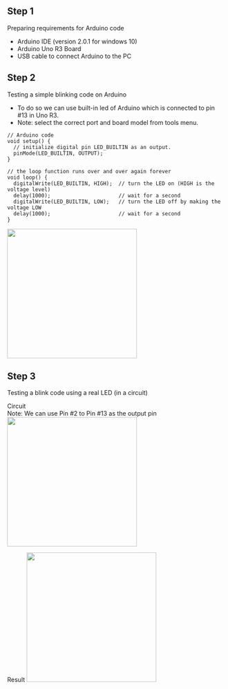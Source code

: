 ## Step 1
Preparing requirements for Arduino code
- Arduino IDE (version 2.0.1 for windows 10)
- Arduino Uno R3 Board
- USB cable to connect Arduino to the PC

## Step 2
Testing a simple blinking code on Arduino
- To do so we can use built-in led of Arduino which is connected to pin #13 in Uno R3. 
- Note: select the correct port and board model from tools menu.


```
// Arduino code
void setup() {
  // initialize digital pin LED_BUILTIN as an output.
  pinMode(LED_BUILTIN, OUTPUT);
}

// the loop function runs over and over again forever
void loop() {
  digitalWrite(LED_BUILTIN, HIGH);  // turn the LED on (HIGH is the voltage level)
  delay(1000);                      // wait for a second
  digitalWrite(LED_BUILTIN, LOW);   // turn the LED off by making the voltage LOW
  delay(1000);                      // wait for a second
}
```


<img src="https://github.com/shshjmakerspace/ArduinoUnity3D/blob/main/Arduino%20Unity3D%20Serial%20Communication/-media/step2-blink-vid.gif" width="300"/>

## Step 3
Testing a blink code using a real LED (in a circuit)<br />

Circuit <br />
Note: We can use Pin #2 to Pin #13 as the output pin
<img src="https://github.com/shshjmakerspace/ArduinoUnity3D/blob/main/Arduino%20Unity3D%20Serial%20Communication/-media/step3-blink-using-real-led-img.jpg" width="300"/><br />


Result
<img src="https://github.com/shshjmakerspace/ArduinoUnity3D/blob/main/Arduino%20Unity3D%20Serial%20Communication/-media/step3-blink-using-real-led-vid.gif" width="300"/>

